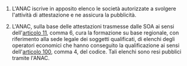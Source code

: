 1. L'ANAC iscrive in apposito elenco le società autorizzate a svolgere l'attività di attestazione e ne assicura la pubblicità.

2. L'ANAC, sulla base delle attestazioni trasmesse dalle SOA ai sensi dell'[articolo 11](/index.html?article=allegato-2.12-articolo-11&version=2), comma 6, cura la formazione su base regionale, con riferimento alla sede legale dei soggetti qualificati, di elenchi degli operatori economici che hanno conseguito la qualificazione ai sensi dell'[articolo 100](/index.html?article=articolo-100&version=2), comma 4, del codice. Tali elenchi sono resi pubblici tramite l'ANAC.